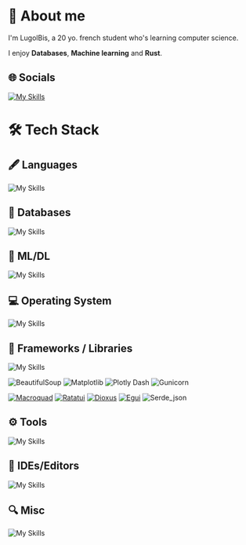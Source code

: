 
# 🔭 About me 
I'm LugolBis, a 20 yo. french student who's learning computer science.

I enjoy **Databases**, **Machine learning** and **Rust**.

## 🌐 Socials

[![My Skills](https://go-skill-icons.vercel.app/api/icons?i=linkedin&perline=5)](https://www.linkedin.com/in/lo%C3%AFc-desmar%C3%A8s-332855275?lipi=urn%3Ali%3Apage%3Ad_flagship3_profile_view_base_contact_details%3BUiN2icJCQ6a1RNpz8RsYVg%3D%3D)
<br>

# 🛠️ Tech Stack

## 🖋️ Languages

![My Skills](https://go-skill-icons.vercel.app/api/icons?i=rust,python,plsql,r,bash,powershell,js,html,css)

## 💾 Databases

![My Skills](https://go-skill-icons.vercel.app/api/icons?i=postgres,oracle,mysql,neo4j,duckdb,sqlite)

## 🤖 ML/DL

![My Skills](https://go-skill-icons.vercel.app/api/icons?i=tensorflow,pytorch,polars,pandas,numpy,ollama,huggingface)

## 💻 Operating System

![My Skills](https://go-skill-icons.vercel.app/api/icons?i=popos,ubuntu,windows)

## 🚀 Frameworks / Libraries

![My Skills](https://go-skill-icons.vercel.app/api/icons?i=flask,gradio,matplotlib)

![BeautifulSoup](https://img.shields.io/badge/BeautifulSoup-050038?style=for-the-badge&logo=BeautifulSoup&logoColor=white)
![Matplotlib](https://img.shields.io/badge/Matplotlib-%23ffffff.svg?style=for-the-badge&logo=Matplotlib&logoColor=black)
![Plotly Dash](https://img.shields.io/badge/plotly-3F4F75.svg?style=for-the-badge&logo=plotly&logoColor=white)
![Gunicorn](https://img.shields.io/badge/gunicorn-%298729.svg?style=for-the-badge&logo=gunicorn&logoColor=white)
<br>

[![Macroquad](https://img.shields.io/badge/Macroquad-DD1200?style=for-the-badge&logo=Macroquad&logoColor=white)](https://macroquad.rs/)
[![Ratatui](https://img.shields.io/badge/Ratatui-%23F9A825.svg?style=for-the-badge&logo=ratatui&logoColor=white)](https://ratatui.rs/)
[![Dioxus](https://img.shields.io/badge/Dioxus-00a9d7?style=for-the-badge&color=00a9d7)](https://dioxuslabs.com/)
[![Egui](https://img.shields.io/badge/Egui-217346?style=for-the-badge&logo=egui&logoColor=white)](https://crates.io/crates/egui)
![Serde_json](https://img.shields.io/badge/Serde__json-ffffff?style=for-the-badge&color=000000)


## ⚙️​ Tools

![My Skills](https://go-skill-icons.vercel.app/api/icons?i=git,githubactions,githubpages,virtualbox)

## 🧰 IDEs/Editors

![My Skills](https://go-skill-icons.vercel.app/api/icons?i=vscode,googlecolab,jupyter,replit,sublime)

## 🔍 Misc

![My Skills](https://go-skill-icons.vercel.app/api/icons?i=powerpoint,miro,typst,latex)
